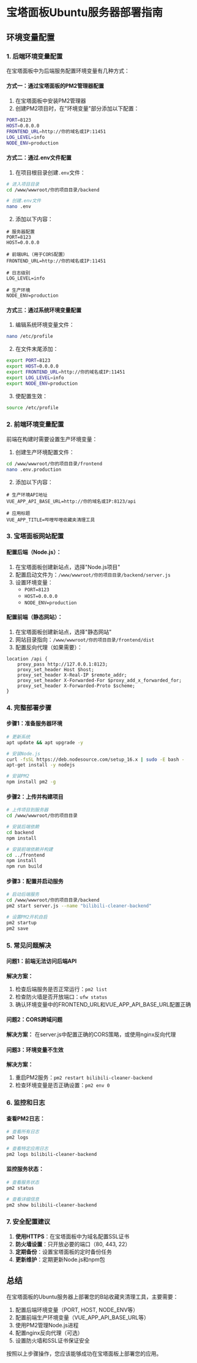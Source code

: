 # 宝塔面板Ubuntu服务器部署指南

## 环境变量配置

### 1. 后端环境变量配置

在宝塔面板中为后端服务配置环境变量有几种方式：

#### 方式一：通过宝塔面板的PM2管理器配置

1. 在宝塔面板中安装PM2管理器
2. 创建PM2项目时，在"环境变量"部分添加以下配置：

```bash
PORT=8123
HOST=0.0.0.0
FRONTEND_URL=http://你的域名或IP:11451
LOG_LEVEL=info
NODE_ENV=production
```

#### 方式二：通过.env文件配置

1. 在项目根目录创建`.env`文件：

```bash
# 进入项目目录
cd /www/wwwroot/你的项目目录/backend

# 创建.env文件
nano .env
```

2. 添加以下内容：

```env
# 服务器配置
PORT=8123
HOST=0.0.0.0

# 前端URL（用于CORS配置）
FRONTEND_URL=http://你的域名或IP:11451

# 日志级别
LOG_LEVEL=info

# 生产环境
NODE_ENV=production
```

#### 方式三：通过系统环境变量配置

1. 编辑系统环境变量文件：

```bash
nano /etc/profile
```

2. 在文件末尾添加：

```bash
export PORT=8123
export HOST=0.0.0.0
export FRONTEND_URL=http://你的域名或IP:11451
export LOG_LEVEL=info
export NODE_ENV=production
```

3. 使配置生效：

```bash
source /etc/profile
```

### 2. 前端环境变量配置

前端在构建时需要设置生产环境变量：

1. 创建生产环境配置文件：

```bash
cd /www/wwwroot/你的项目目录/frontend
nano .env.production
```

2. 添加以下内容：

```env
# 生产环境API地址
VUE_APP_API_BASE_URL=http://你的域名或IP:8123/api

# 应用标题
VUE_APP_TITLE=哔哩哔哩收藏夹清理工具
```

### 3. 宝塔面板网站配置

#### 配置后端（Node.js）：

1. 在宝塔面板创建新站点，选择"Node.js项目"
2. 配置启动文件为：`/www/wwwroot/你的项目目录/backend/server.js`
3. 设置环境变量：
   - `PORT=8123`
   - `HOST=0.0.0.0`
   - `NODE_ENV=production`

#### 配置前端（静态网站）：

1. 在宝塔面板创建新站点，选择"静态网站"
2. 网站目录指向：`/www/wwwroot/你的项目目录/frontend/dist`
3. 配置反向代理（如果需要）：

```nginx
location /api {
    proxy_pass http://127.0.0.1:8123;
    proxy_set_header Host $host;
    proxy_set_header X-Real-IP $remote_addr;
    proxy_set_header X-Forwarded-For $proxy_add_x_forwarded_for;
    proxy_set_header X-Forwarded-Proto $scheme;
}
```

### 4. 完整部署步骤

#### 步骤1：准备服务器环境

```bash
# 更新系统
apt update && apt upgrade -y

# 安装Node.js
curl -fsSL https://deb.nodesource.com/setup_16.x | sudo -E bash -
apt-get install -y nodejs

# 安装PM2
npm install pm2 -g
```

#### 步骤2：上传并构建项目

```bash
# 上传项目到服务器
cd /www/wwwroot/你的项目目录

# 安装后端依赖
cd backend
npm install

# 安装前端依赖并构建
cd ../frontend
npm install
npm run build
```

#### 步骤3：配置并启动服务

```bash
# 启动后端服务
cd /www/wwwroot/你的项目目录/backend
pm2 start server.js --name "bilibili-cleaner-backend"

# 设置PM2开机自启
pm2 startup
pm2 save
```

### 5. 常见问题解决

#### 问题1：前端无法访问后端API

**解决方案：**
1. 检查后端服务是否正常运行：`pm2 list`
2. 检查防火墙是否开放端口：`ufw status`
3. 确认环境变量中的FRONTEND_URL和VUE_APP_API_BASE_URL配置正确

#### 问题2：CORS跨域问题

**解决方案：**
在server.js中配置正确的CORS策略，或使用nginx反向代理

#### 问题3：环境变量不生效

**解决方案：**
1. 重启PM2服务：`pm2 restart bilibili-cleaner-backend`
2. 检查环境变量是否正确设置：`pm2 env 0`

### 6. 监控和日志

#### 查看PM2日志：

```bash
# 查看所有日志
pm2 logs

# 查看特定应用日志
pm2 logs bilibili-cleaner-backend
```

#### 监控服务状态：

```bash
# 查看服务状态
pm2 status

# 查看详细信息
pm2 show bilibili-cleaner-backend
```

### 7. 安全配置建议

1. **使用HTTPS**：在宝塔面板中为域名配置SSL证书
2. **防火墙设置**：只开放必要的端口（80, 443, 22）
3. **定期备份**：设置宝塔面板的定时备份任务
4. **更新维护**：定期更新Node.js和npm包

## 总结

在宝塔面板的Ubuntu服务器上部署您的B站收藏夹清理工具，主要需要：

1. 配置后端环境变量（PORT, HOST, NODE_ENV等）
2. 配置前端生产环境变量（VUE_APP_API_BASE_URL等）
3. 使用PM2管理Node.js进程
4. 配置nginx反向代理（可选）
5. 设置防火墙和SSL证书保证安全

按照以上步骤操作，您应该能够成功在宝塔面板上部署您的应用。
